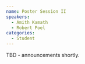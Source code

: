 ```yaml
---
name: Poster Session II
speakers:
  - Amith Kamath
  - Robert Poel
categories:
  - Student
---
```


TBD - announcements shortly.
